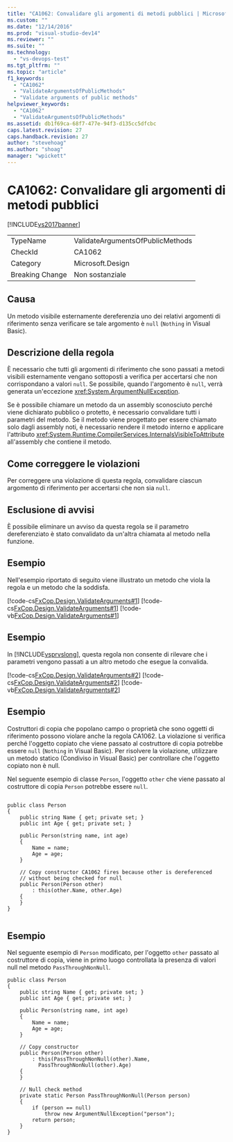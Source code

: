 ```yaml
---
title: "CA1062: Convalidare gli argomenti di metodi pubblici | Microsoft Docs"
ms.custom: ""
ms.date: "12/14/2016"
ms.prod: "visual-studio-dev14"
ms.reviewer: ""
ms.suite: ""
ms.technology: 
  - "vs-devops-test"
ms.tgt_pltfrm: ""
ms.topic: "article"
f1_keywords: 
  - "CA1062"
  - "ValidateArgumentsOfPublicMethods"
  - "Validate arguments of public methods"
helpviewer_keywords: 
  - "CA1062"
  - "ValidateArgumentsOfPublicMethods"
ms.assetid: db1f69ca-68f7-477e-94f3-d135cc5dfcbc
caps.latest.revision: 27
caps.handback.revision: 27
author: "stevehoag"
ms.author: "shoag"
manager: "wpickett"
---
```

# CA1062: Convalidare gli argomenti di metodi pubblici
[!INCLUDE[vs2017banner](../code-quality/includes/vs2017banner.md)]

|||  
|-|-|  
|TypeName|ValidateArgumentsOfPublicMethods|  
|CheckId|CA1062|  
|Category|Microsoft.Design|  
|Breaking Change|Non sostanziale|  
  
## Causa  
 Un metodo visibile esternamente dereferenzia uno dei relativi argomenti di riferimento senza verificare se tale argomento è `null` \(`Nothing` in Visual Basic\).  
  
## Descrizione della regola  
 È necessario che tutti gli argomenti di riferimento che sono passati a metodi visibili esternamente vengano sottoposti a verifica per accertarsi che non corrispondano a valori `null`.  Se possibile, quando l'argomento è `null`, verrà generata un'eccezione <xref:System.ArgumentNullException>.  
  
 Se è possibile chiamare un metodo da un assembly sconosciuto perché viene dichiarato pubblico o protetto, è necessario convalidare tutti i parametri del metodo.  Se il metodo viene progettato per essere chiamato solo dagli assembly noti, è necessario rendere il metodo interno e applicare l'attributo <xref:System.Runtime.CompilerServices.InternalsVisibleToAttribute> all'assembly che contiene il metodo.  
  
## Come correggere le violazioni  
 Per correggere una violazione di questa regola, convalidare ciascun argomento di riferimento per accertarsi che non sia `null`.  
  
## Esclusione di avvisi  
 È possibile eliminare un avviso da questa regola se il parametro dereferenziato è stato convalidato da un'altra chiamata al metodo nella funzione.  
  
## Esempio  
 Nell'esempio riportato di seguito viene illustrato un metodo che viola la regola e un metodo che la soddisfa.  
  
 [!code-cs[FxCop.Design.ValidateArguments#1](../code-quality/codesnippet/CSharp/ca1062-validate-arguments-of-public-methods_1.cs)]
 [!code-cs[FxCop.Design.ValidateArguments#1](../code-quality/codesnippet/CSharp/ca1062-validate-arguments-of-public-methods_1.cs)]
 [!code-vb[FxCop.Design.ValidateArguments#1](../code-quality/codesnippet/VisualBasic/ca1062-validate-arguments-of-public-methods_1.vb)]  
  
## Esempio  
 In [!INCLUDE[vsprvslong](../code-quality/includes/vsprvslong_md.md)], questa regola non consente di rilevare che i parametri vengono passati a un altro metodo che esegue la convalida.  
  
 [!code-cs[FxCop.Design.ValidateArguments#2](../code-quality/codesnippet/CSharp/ca1062-validate-arguments-of-public-methods_2.cs)]
 [!code-cs[FxCop.Design.ValidateArguments#2](../code-quality/codesnippet/CSharp/ca1062-validate-arguments-of-public-methods_2.cs)]
 [!code-vb[FxCop.Design.ValidateArguments#2](../code-quality/codesnippet/VisualBasic/ca1062-validate-arguments-of-public-methods_2.vb)]  
  
## Esempio  
 Costruttori di copia che popolano campo o proprietà che sono oggetti di riferimento possono violare anche la regola CA1062.  La violazione si verifica perché l'oggetto copiato che viene passato al costruttore di copia potrebbe essere `null` \(`Nothing` in Visual Basic\).  Per risolvere la violazione, utilizzare un metodo statico \(Condiviso in Visual Basic\) per controllare che l'oggetto copiato non è null.  
  
 Nel seguente esempio di classe `Person`, l'oggetto `other` che viene passato al costruttore di copia `Person` potrebbe essere `null`.  
  
```  
  
public class Person  
{  
    public string Name { get; private set; }  
    public int Age { get; private set; }  
  
    public Person(string name, int age)  
    {  
        Name = name;  
        Age = age;  
    }  
  
    // Copy constructor CA1062 fires because other is dereferenced  
    // without being checked for null  
    public Person(Person other)  
        : this(other.Name, other.Age)  
    {  
    }  
}  
  
```  
  
## Esempio  
 Nel seguente esempio di `Person` modificato, per l'oggetto `other` passato al costruttore di copia, viene in primo luogo controllata la presenza di valori null nel metodo `PassThroughNonNull`.  
  
```  
public class Person  
{  
    public string Name { get; private set; }  
    public int Age { get; private set; }  
  
    public Person(string name, int age)  
    {  
        Name = name;  
        Age = age;  
    }  
  
    // Copy constructor  
    public Person(Person other)  
        : this(PassThroughNonNull(other).Name,   
          PassThroughNonNull(other).Age)  
    {   
    }  
  
    // Null check method  
    private static Person PassThroughNonNull(Person person)  
    {  
        if (person == null)  
            throw new ArgumentNullException("person");  
        return person;  
    }  
}  
  
```